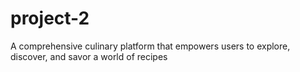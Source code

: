 # project-2
A comprehensive culinary platform that empowers users to explore, discover, and savor a world of recipes
